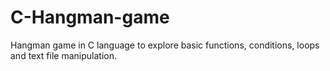 # C-Hangman-game
Hangman game in C language to explore basic functions, conditions, loops and text file manipulation.
